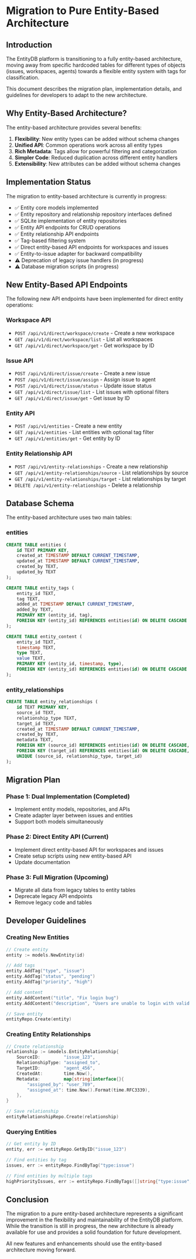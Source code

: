 # Migration to Pure Entity-Based Architecture

## Introduction

The EntityDB platform is transitioning to a fully entity-based architecture, moving away from specific hardcoded tables for different types of objects (issues, workspaces, agents) towards a flexible entity system with tags for classification.

This document describes the migration plan, implementation details, and guidelines for developers to adapt to the new architecture.

## Why Entity-Based Architecture?

The entity-based architecture provides several benefits:

1. **Flexibility**: New entity types can be added without schema changes
2. **Unified API**: Common operations work across all entity types
3. **Rich Metadata**: Tags allow for powerful filtering and categorization
4. **Simpler Code**: Reduced duplication across different entity handlers
5. **Extensibility**: New attributes can be added without schema changes

## Implementation Status

The migration to entity-based architecture is currently in progress:

- ✅ Entity core models implemented
- ✅ Entity repository and relationship repository interfaces defined
- ✅ SQLite implementation of entity repositories
- ✅ Entity API endpoints for CRUD operations
- ✅ Entity relationship API endpoints
- ✅ Tag-based filtering system
- ✅ Direct entity-based API endpoints for workspaces and issues
- ✅ Entity-to-issue adapter for backward compatibility
- ⚠️ Deprecation of legacy issue handlers (in progress)
- ⚠️ Database migration scripts (in progress)

## New Entity-Based API Endpoints

The following new API endpoints have been implemented for direct entity operations:

### Workspace API

- `POST /api/v1/direct/workspace/create` - Create a new workspace
- `GET /api/v1/direct/workspace/list` - List all workspaces
- `GET /api/v1/direct/workspace/get` - Get workspace by ID

### Issue API

- `POST /api/v1/direct/issue/create` - Create a new issue
- `POST /api/v1/direct/issue/assign` - Assign issue to agent
- `POST /api/v1/direct/issue/status` - Update issue status
- `GET /api/v1/direct/issue/list` - List issues with optional filters
- `GET /api/v1/direct/issue/get` - Get issue by ID

### Entity API

- `POST /api/v1/entities` - Create a new entity
- `GET /api/v1/entities` - List entities with optional tag filter
- `GET /api/v1/entities/get` - Get entity by ID

### Entity Relationship API

- `POST /api/v1/entity-relationships` - Create a new relationship
- `GET /api/v1/entity-relationships/source` - List relationships by source
- `GET /api/v1/entity-relationships/target` - List relationships by target
- `DELETE /api/v1/entity-relationships` - Delete a relationship

## Database Schema

The entity-based architecture uses two main tables:

### entities

```sql
CREATE TABLE entities (
    id TEXT PRIMARY KEY,
    created_at TIMESTAMP DEFAULT CURRENT_TIMESTAMP,
    updated_at TIMESTAMP DEFAULT CURRENT_TIMESTAMP,
    created_by TEXT,
    updated_by TEXT
);

CREATE TABLE entity_tags (
    entity_id TEXT,
    tag TEXT,
    added_at TIMESTAMP DEFAULT CURRENT_TIMESTAMP,
    added_by TEXT,
    PRIMARY KEY (entity_id, tag),
    FOREIGN KEY (entity_id) REFERENCES entities(id) ON DELETE CASCADE
);

CREATE TABLE entity_content (
    entity_id TEXT,
    timestamp TEXT,
    type TEXT,
    value TEXT,
    PRIMARY KEY (entity_id, timestamp, type),
    FOREIGN KEY (entity_id) REFERENCES entities(id) ON DELETE CASCADE
);
```

### entity_relationships

```sql
CREATE TABLE entity_relationships (
    id TEXT PRIMARY KEY,
    source_id TEXT,
    relationship_type TEXT,
    target_id TEXT,
    created_at TIMESTAMP DEFAULT CURRENT_TIMESTAMP,
    created_by TEXT,
    metadata TEXT,
    FOREIGN KEY (source_id) REFERENCES entities(id) ON DELETE CASCADE,
    FOREIGN KEY (target_id) REFERENCES entities(id) ON DELETE CASCADE,
    UNIQUE (source_id, relationship_type, target_id)
);
```

## Migration Plan

### Phase 1: Dual Implementation (Completed)

- Implement entity models, repositories, and APIs
- Create adapter layer between issues and entities
- Support both models simultaneously

### Phase 2: Direct Entity API (Current)

- Implement direct entity-based API for workspaces and issues
- Create setup scripts using new entity-based API
- Update documentation

### Phase 3: Full Migration (Upcoming)

- Migrate all data from legacy tables to entity tables
- Deprecate legacy API endpoints
- Remove legacy code and tables

## Developer Guidelines

### Creating New Entities

```go
// Create entity
entity := models.NewEntity(id)

// Add tags
entity.AddTag("type", "issue")
entity.AddTag("status", "pending")
entity.AddTag("priority", "high")

// Add content
entity.AddContent("title", "Fix login bug")
entity.AddContent("description", "Users are unable to login with valid credentials")

// Save entity
entityRepo.Create(entity)
```

### Creating Entity Relationships

```go
// Create relationship
relationship := &models.EntityRelationship{
    SourceID:         "issue_123",
    RelationshipType: "assigned_to",
    TargetID:         "agent_456",
    CreatedAt:        time.Now(),
    Metadata:         map[string]interface{}{
        "assigned_by": "user_789",
        "assigned_at": time.Now().Format(time.RFC3339),
    },
}

// Save relationship
entityRelationshipRepo.Create(relationship)
```

### Querying Entities

```go
// Get entity by ID
entity, err := entityRepo.GetByID("issue_123")

// Find entities by tag
issues, err := entityRepo.FindByTag("type:issue")

// Find entities by multiple tags
highPriorityIssues, err := entityRepo.FindByTags([]string{"type:issue", "priority:high"})
```

## Conclusion

The migration to a pure entity-based architecture represents a significant improvement in the flexibility and maintainability of the EntityDB platform. While the transition is still in progress, the new architecture is already available for use and provides a solid foundation for future development.

All new features and enhancements should use the entity-based architecture moving forward.